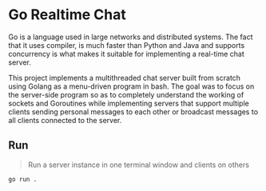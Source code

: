 # Go Realtime Chat

Go is a language used in large networks and distributed systems. The fact that it uses compiler, is much faster than Python and Java and supports concurrency is what makes it suitable for implementing a real-time chat server.

This project implements a multithreaded chat server built from scratch using Golang as a menu-driven program in bash. The goal was to focus on the server-side program so as to completely understand the working of sockets and Goroutines while implementing servers that support multiple clients sending personal messages to each other or broadcast messages to all clients connected to the server.

## Run

> Run a server instance in one terminal window and clients on others

```
go run .
```
